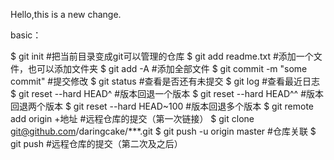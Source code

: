 Hello,this is a new change.

basic：

$ git init                    #把当前目录变成git可以管理的仓库
$ git add readme.txt          #添加一个文件，也可以添加文件夹
$ git add -A                  #添加全部文件
$ git commit -m "some commit" #提交修改
$ git status                  #查看是否还有未提交
$ git log                     #查看最近日志
$ git reset --hard HEAD^      #版本回退一个版本
$ git reset --hard HEAD^^     #版本回退两个版本
$ git reset --hard HEAD~100   #版本回退多个版本
$ git remote add origin +地址 #远程仓库的提交（第一次链接）
$ git clone git@github.com/daringcake/***.git
$ git push -u origin master   #仓库关联
$ git push                    #远程仓库的提交（第二次及之后）

